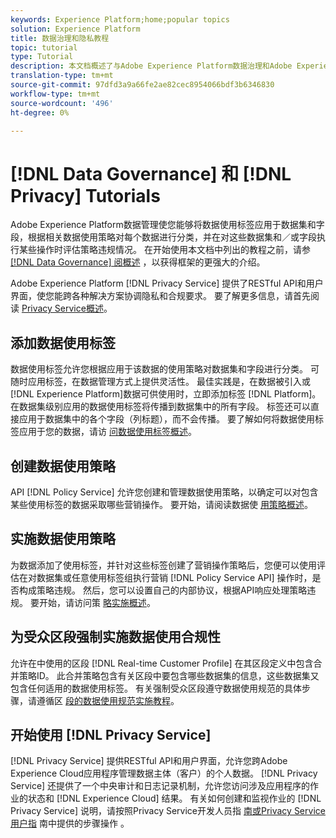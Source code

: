 ```yaml
---
keywords: Experience Platform;home;popular topics
solution: Experience Platform
title: 数据治理和隐私教程
topic: tutorial
type: Tutorial
description: 本文档概述了与Adobe Experience Platform数据治理和Adobe Experience Platform Privacy Service相关的各种可用教程。
translation-type: tm+mt
source-git-commit: 97dfd3a9a66fe2ae82cec8954066bdf3b6346830
workflow-type: tm+mt
source-wordcount: '496'
ht-degree: 0%

---
```



# [!DNL Data Governance] 和 [!DNL Privacy] Tutorials

Adobe Experience Platform数据管理使您能够将数据使用标签应用于数据集和字段，根据相关数据使用策略对每个数据进行分类，并在对这些数据集和／或字段执行某些操作时评估策略违规情况。 在开始使用本文档中列出的教程之前，请参 [[!DNL Data Governance] 阅概述](../data-governance/home.md) ，以获得框架的更强大的介绍。

Adobe Experience Platform [!DNL Privacy Service] 提供了RESTful API和用户界面，使您能跨各种解决方案协调隐私和合规要求。 要了解更多信息，请首先阅读 [Privacy Service概述](../privacy-service/home.md)。

## 添加数据使用标签

数据使用标签允许您根据应用于该数据的使用策略对数据集和字段进行分类。 可随时应用标签，在数据管理方式上提供灵活性。 最佳实践是，在数据被引入或 [!DNL Experience Platform]数据可供使用时，立即添加标签 [!DNL Platform]。 在数据集级别应用的数据使用标签将传播到数据集中的所有字段。 标签还可以直接应用于数据集中的各个字段（列标题），而不会传播。 要了解如何将数据使用标签应用于您的数据，请访 [问数据使用标签概述](../data-governance/labels/overview.md)。

## 创建数据使用策略

API [!DNL Policy Service] 允许您创建和管理数据使用策略，以确定可以对包含某些使用标签的数据采取哪些营销操作。 要开始，请阅读数据使 [用策略概述](../data-governance/policies/overview.md)。

## 实施数据使用策略

为数据添加了使用标签，并针对这些标签创建了营销操作策略后，您便可以使用评估在对数据集或任意使用标签组执行营销 [!DNL Policy Service API] 操作时，是否构成策略违规。 然后，您可以设置自己的内部协议，根据API响应处理策略违规。 要开始，请访问策 [略实施概述](../data-governance/enforcement/overview.md)。

## 为受众区段强制实施数据使用合规性

允许在中使用的区段 [!DNL Real-time Customer Profile] 在其区段定义中包含合并策略ID。 此合并策略包含有关区段中要包含哪些数据集的信息，这些数据集又包含任何适用的数据使用标签。 有关强制受众区段遵守数据使用规范的具体步骤，请遵循区 [段的数据使用规范实施教程](../segmentation/tutorials/governance.md)。

## 开始使用 [!DNL Privacy Service]

[!DNL Privacy Service] 提供RESTful API和用户界面，允许您跨Adobe Experience Cloud应用程序管理数据主体（客户）的个人数据。 [!DNL Privacy Service] 还提供了一个中央审计和日志记录机制，允许您访问涉及应用程序的作业的状态和 [!DNL Experience Cloud] 结果。 有关如何创建和监视作业的 [!DNL Privacy Service] 说明，请按照Privacy Service开发人员指 [南或Privacy Service用户指](../privacy-service/api/getting-started.md) 南中提供的步骤操作 [](../privacy-service/ui/overview.md)。